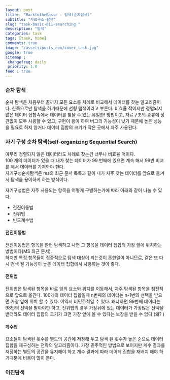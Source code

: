 ```yaml
---
layout: post
title:  "BacktotheBasic - 탐색(순차탐색)"
subtitle: "자료구조-탐색"
slug: "task-basic-011-searching "
description: "탐색"
categories: task
tags: [task, home]
comments: true
image: "/assets/posts_con/cover_task.jpg"
google: true
sitemap :
 changefreq: daily
 priority: 1.0
feed : true
---
```

### 순차 탐색

순차 탐색은 처음부터 끝까지 모든 요소를 차례로 비교해서 데이터를 찾는 알고리즘이다.
한쪽으로만 탐색을 하기때문에 선형 탬색이라고 부른다.
비효율 적이지만 정렬되지 않은 데이터 집합속에서 데이터를 찾을 수 있는 유일한! 방법이고,
자료구조의 종류에 상관없이 모두 사용할 수 있고,
구현이 용이 하여 버그의 가능성이 낮기 때문에 높은 성능을 필요로 하지 않거나 데이터 집합의 크기가 작은 곳에서 자주 사용된다.

### 자기 구성 순차 탐색(self-organizing Sequential Search)

아무리 정렬되지 않은 데이터라도 차례로 찾는건 너무나 비효율 적이다.  
100 개의 데이터가 있을 때 내가 찾는 데이터가 99 번째에 있으면 계속 해서 99번 비교를 해서 데이터를 가져와야 한다.  
자기구성순차탐색은 ms의 최근 문서 목록과 같이 내가 자주 찾는 데이터를 앞으로 옮겨서 탐색을 용이하게 하는 방식이다.

자기구성법은 자주 사용되는 항목을 어떻게 구별하는가에 따라 아래와 같이 나눌 수 있다.

- 전진이동법
- 전위법
- 빈도계수법

#### 전진이동법
전진이동법은 항목을 한번 탐색하고 나면 그 항목을 데이터 집합의 가장 앞에 위치하는 방법이다(MS 최근 문서).  
하지만 특정 항목들이 집중적으로 탐색 대상이 되는것이 흔한일이 아니므로, 같은 또 다시 검색 될 가능성이 높은 데이터 집합에서 사용하는 것이 좋다.

#### 전위법
전위법은 탐색된 항목을 바로 앞의 요소와 위치를 이동해서, 자주  탐색된 항목을 점진적으로 앞으로 옮긴다.
100개의 데이터 집합일때 n번째의 데이터는 n-1번의 선택을 받으면 가장 앞에 위치 할 수 있다.
이역시 비민주적일 수 있다.
왜냐하면  99번째 데이터는 98번의 선택을 받아야만 하고, 전위법의 경우 가장뒤에 있는 데이터가 가장많은 선택을 받더라도 데이터 집합의 크기가 크면 가장 앞에 올 수 있다는 보장을 받을 수 없다 (왜? )

#### 계수법
요소들이 탐색된 횟수를 별도의 공간에 저장해 두고 탐색 된 횟수가 높은 순으로 데이터 집합을 재구성하는 전략의 알고리즘이다.
가장 민주적인 방법으로 보이지만 계수 결과를 저장하는 별도의 공간을 유지해야 하고 계수 결과에 따라 데이터 집합을 재배치 해야 하기때문에 비용이 많이 든다.


### 이진탐색
